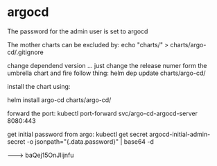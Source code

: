 # argocd

The password for the admin user is set to argocd




The mother charts can be excluded by: echo "charts/" > charts/argo-cd/.gitignore

change dependend version ... just change the release numer form the umbrella chart and fire follow thing: helm dep update charts/argo-cd/


install the chart using:

helm install argo-cd charts/argo-cd/



forward the port: kubectl port-forward svc/argo-cd-argocd-server 8080:443


get initial password from argo: kubectl get secret argocd-initial-admin-secret -o jsonpath="{.data.password}" | base64 -d

--->  baQej15OnJIijnfu